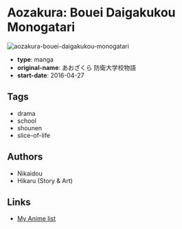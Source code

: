 # Aozakura: Bouei Daigakukou Monogatari

![aozakura-bouei-daigakukou-monogatari](https://cdn.myanimelist.net/images/manga/3/187415.jpg)

-   **type**: manga
-   **original-name**: あおざくら 防衛大学校物語
-   **start-date**: 2016-04-27

## Tags

-   drama
-   school
-   shounen
-   slice-of-life

## Authors

-   Nikaidou
-   Hikaru (Story & Art)

## Links

-   [My Anime list](https://myanimelist.net/manga/98725/Aozakura__Bouei_Daigakukou_Monogatari)
